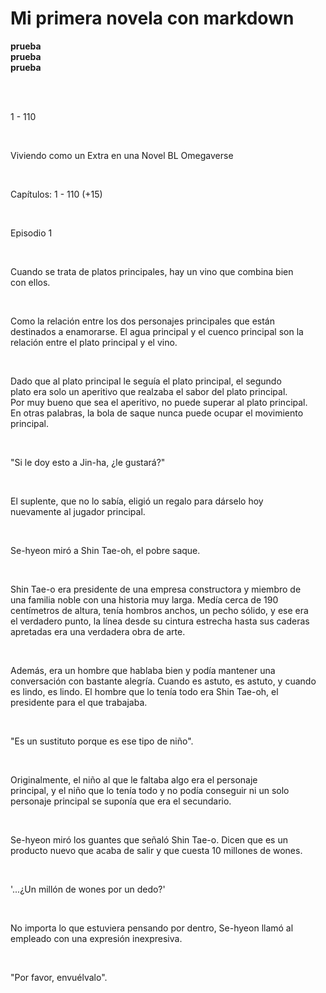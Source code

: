 # Mi primera novela con markdown


**prueba**  
**prueba**  
**prueba**  

<div style = "text-align: justify; word-wrap: break-word; white-space: pre-wrap;">







1 - 110


Viviendo como un Extra en una Novel BL Omegaverse


Capítulos: 1 - 110 (+15)


Episodio 1





Cuando se trata de platos principales, hay un vino que combina bien con ellos.

Como la relación entre los dos personajes principales que están destinados a enamorarse. El agua principal y el cuenco principal son la relación entre el plato principal y el vino.

Dado que al plato principal le seguía el plato principal, el segundo plato era solo un aperitivo que realzaba el sabor del plato principal. Por muy bueno que sea el aperitivo, no puede superar al plato principal. En otras palabras, la bola de saque nunca puede ocupar el movimiento principal.

"Si le doy esto a Jin-ha, ¿le gustará?"

El suplente, que no lo sabía, eligió un regalo para dárselo hoy nuevamente al jugador principal.

Se-hyeon miró a Shin Tae-oh, el pobre saque.

Shin Tae-o era presidente de una empresa constructora y miembro de una familia noble con una historia muy larga. Medía cerca de 190 centímetros de altura, tenía hombros anchos, un pecho sólido, y ese era el verdadero punto, la línea desde su cintura estrecha hasta sus caderas apretadas era una verdadera obra de arte.

Además, era un hombre que hablaba bien y podía mantener una conversación con bastante alegría. Cuando es astuto, es astuto, y cuando es lindo, es lindo. El hombre que lo tenía todo era Shin Tae-oh, el presidente para el que trabajaba.

"Es un sustituto porque es ese tipo de niño".

Originalmente, el niño al que le faltaba algo era el personaje principal, y el niño que lo tenía todo y no podía conseguir ni un solo personaje principal se suponía que era el secundario.

Se-hyeon miró los guantes que señaló Shin Tae-o. Dicen que es un producto nuevo que acaba de salir y que cuesta 10 millones de wones.

'...¿Un millón de wones por un dedo?'

No importa lo que estuviera pensando por dentro, Se-hyeon llamó al empleado con una expresión inexpresiva.

"Por favor, envuélvalo".





</div>
